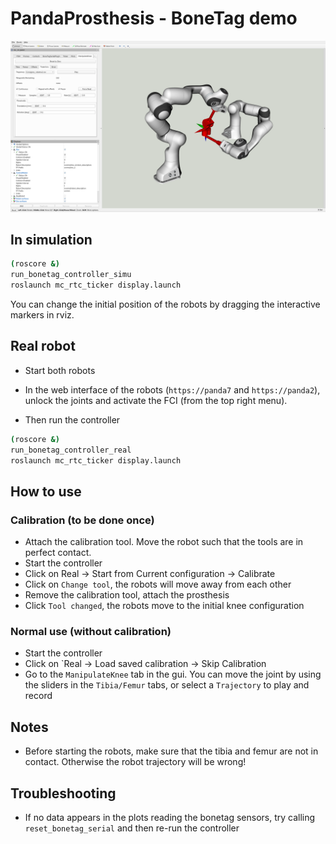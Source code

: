 # PandaProsthesis - BoneTag demo

![PandaProsthesis image](images/PandaProsthesis.png)

## In simulation

```sh
(roscore &)
run_bonetag_controller_simu
roslaunch mc_rtc_ticker display.launch
```
You can change the initial position of the robots by dragging the interactive markers in rviz.

## Real robot

- Start both robots
- In the web interface of the robots (`https://panda7` and `https://panda2`), unlock the joints and activate the FCI (from the top right menu).

- Then run the controller

```sh
(roscore &)
run_bonetag_controller_real
roslaunch mc_rtc_ticker display.launch
```

## How to use

### Calibration (to be done once)

- Attach the calibration tool. Move the robot such that the tools are in perfect contact.
- Start the controller
- Click on Real -> Start from Current configuration -> Calibrate
- Click on `Change tool`, the robots will move away from each other
- Remove the calibration tool, attach the prosthesis
- Click `Tool changed`, the robots move to the initial knee configuration

### Normal use (without calibration)

- Start the controller
- Click on `Real -> Load saved calibration -> Skip Calibration
- Go to the `ManipulateKnee` tab in the gui. You can move the joint by using the sliders in the `Tibia/Femur` tabs, or select a `Trajectory` to play and record


## Notes

- Before starting the robots, make sure that the tibia and femur are not in contact. Otherwise the robot trajectory will be wrong!

## Troubleshooting

- If no data appears in the plots reading the bonetag sensors, try calling `reset_bonetag_serial` and then re-run the controller
